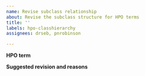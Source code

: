 ```yaml
---
name: Revise subclass relationship
about: Revise the subclass structure for HPO terms
title: ''
labels: hpo-classhierarchy
assignees: drseb, pnrobinson

---
```


**HPO term**


**Suggested revision and reasons**
